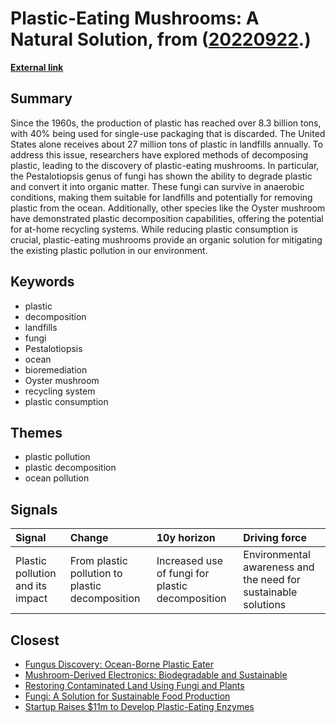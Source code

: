 # __Plastic-Eating Mushrooms: A Natural Solution__, from ([20220922](https://kghosh.substack.com/p/20220922).)

__[External link](https://www.colorado.edu/ecenter/2021/11/04/plastic-eating-mushrooms)__



## Summary

Since the 1960s, the production of plastic has reached over 8.3 billion tons, with 40% being used for single-use packaging that is discarded. The United States alone receives about 27 million tons of plastic in landfills annually. To address this issue, researchers have explored methods of decomposing plastic, leading to the discovery of plastic-eating mushrooms. In particular, the Pestalotiopsis genus of fungi has shown the ability to degrade plastic and convert it into organic matter. These fungi can survive in anaerobic conditions, making them suitable for landfills and potentially for removing plastic from the ocean. Additionally, other species like the Oyster mushroom have demonstrated plastic decomposition capabilities, offering the potential for at-home recycling systems. While reducing plastic consumption is crucial, plastic-eating mushrooms provide an organic solution for mitigating the existing plastic pollution in our environment.

## Keywords

* plastic
* decomposition
* landfills
* fungi
* Pestalotiopsis
* ocean
* bioremediation
* Oyster mushroom
* recycling system
* plastic consumption

## Themes

* plastic pollution
* plastic decomposition
* ocean pollution

## Signals

| Signal                           | Change                                          | 10y horizon                                      | Driving force                                                  |
|:---------------------------------|:------------------------------------------------|:-------------------------------------------------|:---------------------------------------------------------------|
| Plastic pollution and its impact | From plastic pollution to plastic decomposition | Increased use of fungi for plastic decomposition | Environmental awareness and the need for sustainable solutions |

## Closest

* [Fungus Discovery: Ocean-Borne Plastic Eater](bc70fd3103590c44b95f146323f8c0d9)
* [Mushroom-Derived Electronics: Biodegradable and Sustainable](58b1d4282237f41c4a33e71179c1ea4b)
* [Restoring Contaminated Land Using Fungi and Plants](666f5297ceb142394ebf30d39f1d9bc3)
* [Fungi: A Solution for Sustainable Food Production](0c58d382a0cacf288605a136bbcf69a3)
* [Startup Raises $11m to Develop Plastic-Eating Enzymes](d2a5e5d3dad76d8880d6d322b26a8ab9)